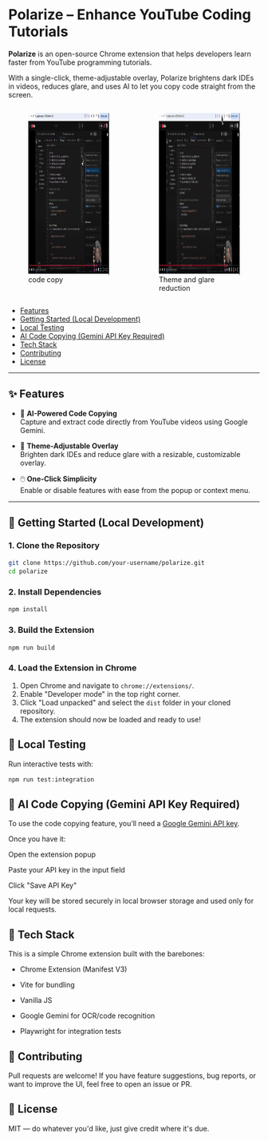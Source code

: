 # Polarize – Enhance YouTube Coding Tutorials

**Polarize** is an open-source Chrome extension that helps developers learn faster from YouTube programming tutorials.

With a single-click, theme-adjustable overlay, Polarize brightens dark IDEs in videos, reduces glare, and uses AI to let you copy code straight from the screen.



<p align="center">
  <div style="display: grid; grid-template-columns: repeat(2, 1fr); gap: 20px;">
    <figure>
        <img align="center" src="https://github.com/neonwatty/readme_gifs/blob/main/polarize-code-copy-demo.gif" height="325">
      <figcaption>code copy</figcaption>
    </figure>
    <figure>
        <img align="center" src="https://github.com/neonwatty/readme_gifs/blob/main/polarize-theme-demo.gif" height="325">
      <figcaption>Theme and glare reduction</figcaption>
    </figure>
  </div>


- [Features](#-features) 
- [Getting Started (Local Development)](#-getting-started-local-development)
- [Local Testing](#-local-testing)
- [AI Code Copying (Gemini API Key Required)](#-ai-code-copying-gemini-api-key-required)
- [Tech Stack](#-tech-stack)
- [Contributing](#-contributing)
- [License](#-license)

---

## ✨ Features

- 🎯 **AI-Powered Code Copying**  
  Capture and extract code directly from YouTube videos using Google Gemini.

- 🌈 **Theme-Adjustable Overlay**  
  Brighten dark IDEs and reduce glare with a resizable, customizable overlay.

- 🖱️ **One-Click Simplicity**  
  Enable or disable features with ease from the popup or context menu.

---

## 🚀 Getting Started (Local Development)

### 1. Clone the Repository

```bash
git clone https://github.com/your-username/polarize.git
cd polarize
```

### 2. Install Dependencies

```bash
npm install
```

### 3. Build the Extension

```bash
npm run build
``` 

### 4. Load the Extension in Chrome
1. Open Chrome and navigate to `chrome://extensions/`.
2. Enable "Developer mode" in the top right corner.
3. Click "Load unpacked" and select the `dist` folder in your cloned repository.
4. The extension should now be loaded and ready to use!


## 🧪 Local Testing

Run interactive tests with:

```bash
npm run test:integration
```

## 🔐 AI Code Copying (Gemini API Key Required)

To use the code copying feature, you’ll need a [Google Gemini API key](https://ai.google.dev/gemini-api/docs/api-key).

Once you have it:

Open the extension popup

Paste your API key in the input field

Click "Save API Key"

Your key will be stored securely in local browser storage and used only for local requests.

## 🧩 Tech Stack

This is a simple Chrome extension built with the barebones:

- Chrome Extension (Manifest V3)

- Vite for bundling

- Vanilla JS

- Google Gemini for OCR/code recognition

- Playwright for integration tests


## 👐 Contributing

Pull requests are welcome! If you have feature suggestions, bug reports, or want to improve the UI, feel free to open an issue or PR.

## 📄 License

MIT — do whatever you'd like, just give credit where it's due.


